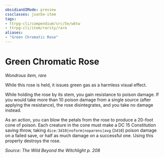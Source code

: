 ```yaml
---
obsidianUIMode: preview
cssclasses: json5e-item
tags:
- ttrpg-cli/compendium/src/5e/wbtw
- ttrpg-cli/item/rarity/rare
aliases: 
- "Green Chromatic Rose"
---
```

# Green Chromatic Rose
*Wondrous item, rare*  



While this rose is held, it issues green gas as a harmless visual effect.

While holding the rose by its stem, you gain resistance to poison damage. If you would take more than 10 poison damage from a single source (after applying the resistance), the rose disintegrates, and you take no damage instead.

As an action, you can blow the petals from the rose to produce a 20-foot cone of poison. Each creature in the cone must make a DC 15 Constitution saving throw, taking `dice:3d10|noform|noparens|avg` (`3d10`) poison damage on a failed save, or half as much damage on a successful one. Using this property destroys the rose.

*Source: The Wild Beyond the Witchlight p. 208*